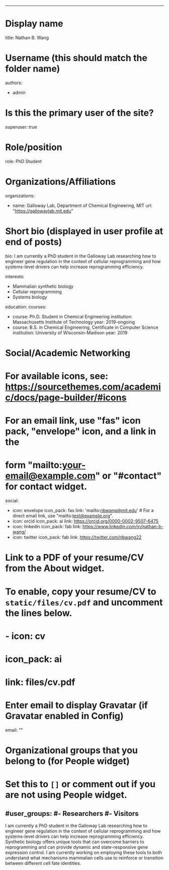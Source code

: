  ---
# Display name
title: Nathan B. Wang

# Username (this should match the folder name)
authors:
- admin

# Is this the primary user of the site?
superuser: true

# Role/position
role: PhD Student

# Organizations/Affiliations
organizations:
- name: Galloway Lab, Department of Chemical Engineering, MIT
  url: "https://gallowaylab.mit.edu"

# Short bio (displayed in user profile at end of posts)
bio: I am currently a PhD student in the Galloway Lab researching how to engineer gene regulation in the context of cellular reprogramming and how systems-level drivers can help increase reprogramming efficiency.

interests:
- Mammalian synthetic biology
- Cellular reprogramming
- Systems biology

education:
  courses:
  - course: Ph.D. Student in Chemical Engineering
    institution: Massachusetts Institute of Technology
    year: 2019-ongoing
  - course: B.S. in Chemical Engineering, Certificate in Computer Science
    institution: University of Wisconsin-Madison
    year: 2019

# Social/Academic Networking
# For available icons, see: https://sourcethemes.com/academic/docs/page-builder/#icons
#   For an email link, use "fas" icon pack, "envelope" icon, and a link in the
#   form "mailto:your-email@example.com" or "#contact" for contact widget.
social:
- icon: envelope
  icon_pack: fas
  link: 'mailto:nbwang@mit.edu'  # For a direct email link, use "mailto:test@example.org".
- icon: orcid
  icon_pack: ai
  link: https://orcid.org/0000-0002-9507-6475
- icon: linkedin
  icon_pack: fab
  link: https://www.linkedin.com/in/nathan-b-wang/
- icon: twitter
  icon_pack: fab
  link: https://twitter.com/nbwang22
# Link to a PDF of your resume/CV from the About widget.
# To enable, copy your resume/CV to `static/files/cv.pdf` and uncomment the lines below.
# - icon: cv
#   icon_pack: ai
#   link: files/cv.pdf

# Enter email to display Gravatar (if Gravatar enabled in Config)
email: ""

# Organizational groups that you belong to (for People widget)
#   Set this to `[]` or comment out if you are not using People widget.
#user_groups:
#- Researchers
#- Visitors
---

I am currently a PhD student in the Galloway Lab researching how to engineer gene regulation in the context of cellular reprogramming and how systems-level drivers can help increase reprogramming efficiency. Synthetic biology offers unique tools that can overcome barriers to reprogramming and can provide dynamic and state-responsive gene expression control. I am currently working on employing these tools to both understand what mechanisms mammalian cells use to reinforce or transition between different cell fate identities.